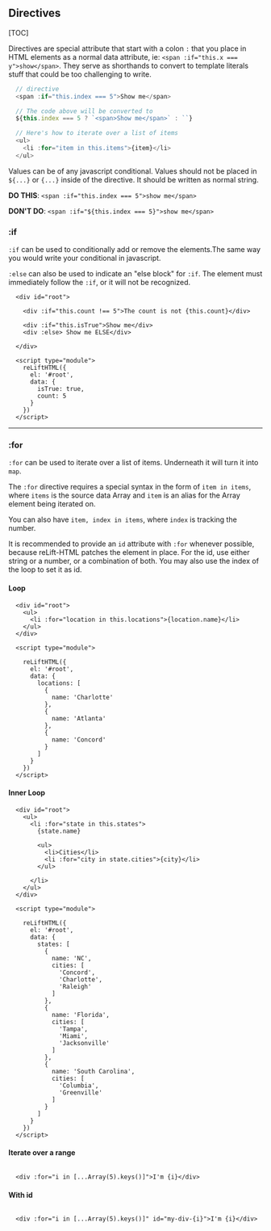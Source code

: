 

## Directives

[TOC]

Directives are special attribute that start with a colon `:` that you place in HTML elements as a normal data attribute, ie: `<span :if="this.x ===  y">show</span>`. They serve as shorthands to convert to template literals stuff that could be too challenging to write. 

```js
  // directive
  <span :if="this.index === 5">Show me</span>

  // The code above will be converted to 
  ${this.index === 5 ? `<span>Show me</span>` : ``}

  // Here's how to iterate over a list of items
  <ul>
    <li :for="item in this.items">{item}</li>
  </ul>

```

Values can be of any javascript conditional. Values should not be placed in `${...}` or `{...}` inside of the directive. It should be written as normal string. 

**DO THIS**: `<span :if="this.index === 5">show me</span>`

**DON'T DO**: `<span :if="${this.index === 5}">show me</span>`


### :if


`:if` can be used to conditionally add or remove the elements.The same way you would write your conditional in javascript. 

`:else` can also be used to indicate an "else block" for `:if`. The element must immediately follow the `:if`, or it will not be recognized.


```
  <div id="root">

    <div :if="this.count !== 5">The count is not {this.count}</div>

    <div :if="this.isTrue">Show me</div>
    <div :else> Show me ELSE</div>

  </div>

  <script type="module">
    reLiftHTML({
      el: '#root',
      data: {
        isTrue: true,
        count: 5
      }
    })
  </script>

```

---

### :for

`:for` can be used to iterate over a list of items. Underneath it will turn it into `map`.

The `:for` directive requires a special syntax in the form of `item in items`, where `items` is the source data Array and `item` is an alias for the Array element being iterated on. 

You can also have `item, index in items`, where `index` is tracking the number.

It is recommended to provide an `id` attribute with `:for` whenever possible, because reLift-HTML patches the element in place. For the id, use either string or a number, or a combination of both. You may also use the index of the loop to set it as id.


#### Loop

```
  <div id="root">
    <ul>
      <li :for="location in this.locations">{location.name}</li>
    </ul>
  </div>

  <script type="module">

    reLiftHTML({
      el: '#root',
      data: {
        locations: [
          {
            name: 'Charlotte'
          },
          {
            name: 'Atlanta'
          },
          {
            name: 'Concord'
          }
        ]
      }
    })
  </script>

```

#### Inner Loop

```
  <div id="root">
    <ul>
      <li :for="state in this.states">
        {state.name}

        <ul>
          <li>Cities</li>
          <li :for="city in state.cities">{city}</li>
        </ul>

      </li>
    </ul>
  </div>

  <script type="module">

    reLiftHTML({
      el: '#root',
      data: {
        states: [
          {
            name: 'NC',
            cities: [
              'Concord',
              'Charlotte',
              'Raleigh'
            ]
          },
          {
            name: 'Florida',
            cities: [
              'Tampa',
              'Miami',
              'Jacksonville'
            ]
          },
          {
            name: 'South Carolina',
            cities: [
              'Columbia',
              'Greenville'
            ]
          }
        ]
      }
    })
  </script>
```

#### Iterate over a range

```

  <div :for="i in [...Array(5).keys()]">I'm {i}</div>

```

#### With id

```

  <div :for="i in [...Array(5).keys()]" id="my-div-{i}">I'm {i}</div>

```
